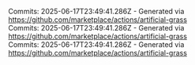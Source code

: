 Commits: 2025-06-17T23:49:41.286Z - Generated via https://github.com/marketplace/actions/artificial-grass
<br>
Commits: 2025-06-17T23:49:41.286Z - Generated via https://github.com/marketplace/actions/artificial-grass
<br>
Commits: 2025-06-17T23:49:41.286Z - Generated via https://github.com/marketplace/actions/artificial-grass
<br>
